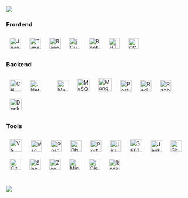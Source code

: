 <br/>  
<div align="left">  
<img src="https://visitcount.itsvg.in/api?id=firatalbayati&icon=9&color=12"/>
</div>

### Frontend  
<div align="left">  
<a href="https://www.javascript.com/" target="_blank"><img style="margin: 10px" src="https://profilinator.rishav.dev/skills-assets/javascript-original.svg" alt="JavaScript" height="30" /></a>
<a href="https://www.typescriptlang.org/" target="_blank"><img style="margin: 10px" src="https://profilinator.rishav.dev/skills-assets/typescript-original.svg" alt="TypeScript" height="30" /></a>  
 <a href="https://reactjs.org/" target="_blank"><img style="margin: 10px" src="https://profilinator.rishav.dev/skills-assets/react-original-wordmark.svg" alt="React" height="30" /></a>  
<a href="https://jquery.com/" target="_blank"><img style="margin: 10px" src="https://profilinator.rishav.dev/skills-assets/jquery.png" alt="jQuery" height="30" /></a>  
<a href="https://getbootstrap.com/docs/3.4/javascript/" target="_blank"><img style="margin: 10px" src="https://profilinator.rishav.dev/skills-assets/bootstrap-plain.svg" alt="Bootstrap" height="30" /></a>  
<a href="https://en.wikipedia.org/wiki/HTML5" target="_blank"><img style="margin: 10px" src="https://cdn-icons-png.flaticon.com/512/732/732212.png" alt="HTML5" height="29" /></a>  
<a href="https://www.w3schools.com/css/" target="_blank"><img style="margin: 10px" src="https://cdn4.iconfinder.com/data/icons/iconsimple-programming/512/css-512.png" alt="CSS3" height="28" /></a>  
</div>

### Backend  
<div align="left">  
<a href="https://docs.microsoft.com/en-us/dotnet/csharp/" target="_blank"><img style="margin: 10px" src="https://cdn-icons-png.flaticon.com/512/6132/6132221.png" alt="C#" height="31" /></a>  
<a href="https://dotnet.microsoft.com/download" target="_blank"><img style="margin: 10px" src="https://profilinator.rishav.dev/skills-assets/dotnetcore.png" alt=".Net Core" height="30" /></a>
<a href="https://www.microsoft.com/en-us/sql-server/sql-server-downloads" target="_blank"><img style="margin: 10px"><img style="margin: 10px" src="https://i0.wp.com/ahex.co/wp-content/uploads/2022/06/Group-56814.png?fit=552%2C550&ssl=1" alt="Mssql" height="30" /></a>
<a href="https://www.mysql.com/" target="_blank"><img style="margin: 10px" src="https://profilinator.rishav.dev/skills-assets/mysql-original-wordmark.svg" alt="MySQL" height="34" /></a>  
<a href="https://www.mongodb.com/" target="_blank"><img style="margin: 10px" src="https://profilinator.rishav.dev/skills-assets/mongodb-original-wordmark.svg" alt="MongoDB" height="36" /></a>  
<a href="https://www.postgresql.org/" target="_blank"><img style="margin: 10px" src="https://profilinator.rishav.dev/skills-assets/postgresql-original-wordmark.svg" alt="PostgreSQL" height="30" /></a>  
<a href="https://redis.io/" target="_blank"><img style="margin: 10px" src="https://profilinator.rishav.dev/skills-assets/redis-original-wordmark.svg" alt="Redis" height="30" /></a>  
<a href="https://www.rabbitmq.com/" target="_blank"><img style="margin: 10px" src="https://profilinator.rishav.dev/skills-assets/rabbitmq-icon.svg" alt="RabbitMQ" height="30" /></a>  
<a href="https://www.docker.com/" target="_blank"><img style="margin: 10px" src="https://profilinator.rishav.dev/skills-assets/docker-original-wordmark.svg" alt="Docker" height="32" /></a>  
</div>

### Tools  
<div align="left">
<a href="https://visualstudio.microsoft.com"><img style="margin: 10px" src="https://upload.wikimedia.org/wikipedia/commons/thumb/2/2c/Visual_Studio_Icon_2022.svg/1200px-Visual_Studio_Icon_2022.svg.png" alt="Vs" height="33"/></a>
<a href="https://code.visualstudio.com" target="_blank"><img style="margin: 10px" src="https://upload.wikimedia.org/wikipedia/commons/thumb/9/9a/Visual_Studio_Code_1.35_icon.svg/1200px-Visual_Studio_Code_1.35_icon.svg.png" alt="Vsc" height="30"/></a>
<a href="https://www.postman.com" target="_blank"><img style="margin: 10px" src="https://voyager.postman.com/logo/postman-logo-icon-orange.svg" alt="Postman" height="30"/></a>
<a href="https://dbeaver.io" target="_blank"><img style="margin: 10px" src="https://upload.wikimedia.org/wikipedia/commons/thumb/b/b5/DBeaver_logo.svg/2048px-DBeaver_logo.svg.png" alt="Dbeaver" height="30"/></a>
<a href="https://www.portainer.io" target="_blank"><img style="margin: 10px" src="https://static-00.iconduck.com/assets.00/portainer-icon-366x512-rt9if7pd.png" alt="Portainer" height="30"/></a>
<a href="https://www.atlassian.com/software/jira" target="_blank"><img style="margin: 10px" src="https://static-00.iconduck.com/assets.00/jira-icon-512x512-kkop6eik.png" alt="Jira" height="30"/></a>
<a href="https://www.sonarsource.com/" target="_blank"><img style="margin: 10px" src="https://www.byiorio.com.br/assets/img/sonar.png" alt="Sonarqube" height="33" /></a>
<a href="https://www.jenkins.io/" target="_blank"><img style="margin: 10px" src="https://profilinator.rishav.dev/skills-assets/jenkins-icon.svg" alt="Jenkins" height="30" /></a>  
<a href="https://github.com/" target="_blank"><img style="margin: 10px" src="https://profilinator.rishav.dev/skills-assets/git-scm-icon.svg" alt="Git" height="30" /></a>  
<a href="https://about.gitlab.com/" target="_blank"><img style="margin: 10px" src="https://cdn-icons-png.flaticon.com/512/5968/5968853.png" alt="GitLab" height="30"/></a>
<a href="https://slack.com" target="_blank"><img style="margin: 10px" src="https://upload.wikimedia.org/wikipedia/commons/thumb/d/d5/Slack_icon_2019.svg/2048px-Slack_icon_2019.svg.png" alt="Slack" height="30" /></a>
<a href="https://zoom.us" target="_blank"><img style="margin: 10px" src="https://m.media-amazon.com/images/I/71bVFk8cUKL.png" alt="Zoom" height="30" /></a>
<a href="https://slack.com" target="_blank"><img style="margin: 10px" src="https://upload.wikimedia.org/wikipedia/commons/thumb/c/c9/Microsoft_Office_Teams_%282018%E2%80%93present%29.svg/2203px-Microsoft_Office_Teams_%282018%E2%80%93present%29.svg.png" alt="MicrosoftTeams" height="30" /></a>
<a href="https://www.cisco.com/c/en/us/products/unified-communications/jabber/index.html" target="_blank"><img style="margin: 10px" src="https://play-lh.googleusercontent.com/8SJwWIlSqvTU_zBEOht4diByqRNgzGlVNh0qlv8B69cm1qevWgDGTx5DRb8s_0-EtaW8" alt="Cisco" height="30" /></a>
<a href="https://www.rocket.chat" target="_blank"><img style="margin: 10px" src="https://cdn4.iconfinder.com/data/icons/logos-and-brands/512/283_Rocketchat_logo-512.png" alt="RocketChat" height="30" /></a>
</div>
<br/>  
<br/>  
<img src="https://github-readme-stats.vercel.app/api/top-langs/?username=firatalbayati&theme=default&hide_border=true&include_all_commits=false&count_private=false&layout=compact" align="left" />
